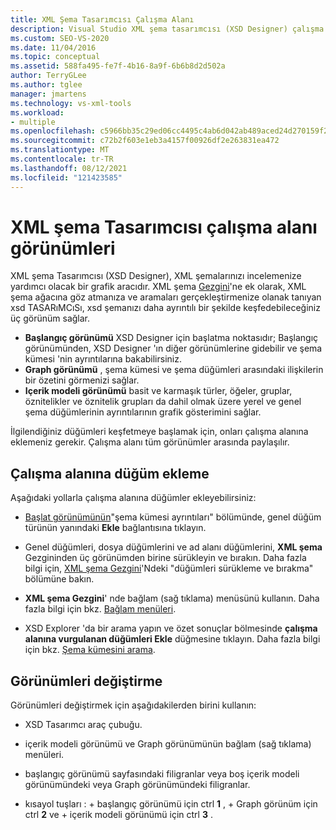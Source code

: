 ```yaml
---
title: XML Şema Tasarımcısı Çalışma Alanı
description: Visual Studio XML şema tasarımcısı (XSD Designer) çalışma alanındaki başlangıç, Graph ve içerik modeli görünümleri hakkında bilgi edinin.
ms.custom: SEO-VS-2020
ms.date: 11/04/2016
ms.topic: conceptual
ms.assetid: 588fa495-fe7f-4b16-8a9f-6b6b8d2d502a
author: TerryGLee
ms.author: tglee
manager: jmartens
ms.technology: vs-xml-tools
ms.workload:
- multiple
ms.openlocfilehash: c5966bb35c29ed06cc4495c4ab6d042ab489aced24d270159f202adc4a101f3d
ms.sourcegitcommit: c72b2f603e1eb3a4157f00926df2e263831ea472
ms.translationtype: MT
ms.contentlocale: tr-TR
ms.lasthandoff: 08/12/2021
ms.locfileid: "121423585"
---
```

# <a name="xml-schema-designer-workspace-views"></a>XML şema Tasarımcısı çalışma alanı görünümleri

XML şema Tasarımcısı (XSD Designer), XML şemalarınızı incelemenize yardımcı olacak bir grafik aracıdır. XML şema [Gezgini](../xml-tools/xml-schema-explorer.md)'ne ek olarak, XML şema ağacına göz atmanıza ve aramaları gerçekleştirmenize olanak tanıyan xsd TASARıMCıSı, xsd şemanızı daha ayrıntılı bir şekilde keşfedebileceğiniz üç görünüm sağlar.

- **Başlangıç görünümü** XSD Designer için başlatma noktasıdır; Başlangıç görünümünden, XSD Designer 'ın diğer görünümlerine gidebilir ve şema kümesi 'nin ayrıntılarına bakabilirsiniz.
- **Graph görünümü** , şema kümesi ve şema düğümleri arasındaki ilişkilerin bir özetini görmenizi sağlar.
- **Içerik modeli görünümü** basit ve karmaşık türler, öğeler, gruplar, öznitelikler ve öznitelik grupları da dahil olmak üzere yerel ve genel şema düğümlerinin ayrıntılarının grafik gösterimini sağlar.

İlgilendiğiniz düğümleri keşfetmeye başlamak için, onları çalışma alanına eklemeniz gerekir. Çalışma alanı tüm görünümler arasında paylaşılır.

## <a name="add-nodes-to-the-workspace"></a>Çalışma alanına düğüm ekleme

Aşağıdaki yollarla çalışma alanına düğümler ekleyebilirsiniz:

- [Başlat görünümünün](../xml-tools/start-view.md)"şema kümesi ayrıntıları" bölümünde, genel düğüm türünün yanındaki **Ekle** bağlantısına tıklayın.

- Genel düğümleri, dosya düğümlerini ve ad alanı düğümlerini, **XML şema** Gezgininden üç görünümden birine sürükleyin ve bırakın. Daha fazla bilgi için, [XML şema Gezgini](../xml-tools/xml-schema-explorer.md)'Ndeki "düğümleri sürükleme ve bırakma" bölümüne bakın.

- **XML şema Gezgini**' nde bağlam (sağ tıklama) menüsünü kullanın. Daha fazla bilgi için bkz. [Bağlam menüleri](../xml-tools/context-menus-xml-schema-explorer.md).

- XSD Explorer 'da bir arama yapın ve özet sonuçlar bölmesinde **çalışma alanına vurgulanan düğümleri Ekle** düğmesine tıklayın. Daha fazla bilgi için bkz. [Şema kümesini arama](../xml-tools/searching-the-schema-set.md).

## <a name="switch-views"></a>Görünümleri değiştirme

Görünümleri değiştirmek için aşağıdakilerden birini kullanın:

- XSD Tasarımcı araç çubuğu.

- içerik modeli görünümü ve Graph görünümünün bağlam (sağ tıklama) menüleri.

- başlangıç görünümü sayfasındaki filigranlar veya boş içerik modeli görünümündeki veya Graph görünümündeki filigranlar.

- kısayol tuşları : + başlangıç görünümü için ctrl **1** ,  + Graph görünüm için ctrl **2** ve  + içerik modeli görünümü için ctrl **3** .

